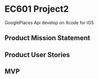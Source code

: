 # EC601 Project2
GooglePlaces Api develop on Xcode for iOS
## Product Mission Statement

## Product User Stories

## MVP
